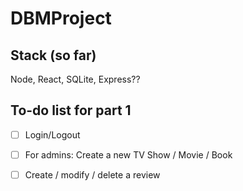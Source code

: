 # DBMProject

## Stack (so far)
Node, React, SQLite, Express??

## To-do list for part 1
- [ ] Login/Logout

- [ ] For admins: Create a new TV Show / Movie / Book
- [ ] Create / modify / delete a review

